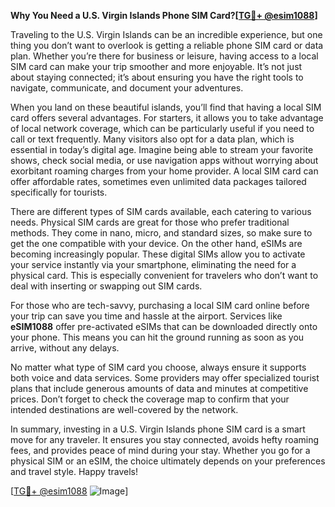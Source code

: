 **Why You Need a U.S. Virgin Islands Phone SIM Card?[[TG💪+ @esim1088](https://t.me/s/esim1088)]**

Traveling to the U.S. Virgin Islands can be an incredible experience, but one thing you don’t want to overlook is getting a reliable phone SIM card or data plan. Whether you’re there for business or leisure, having access to a local SIM card can make your trip smoother and more enjoyable. It’s not just about staying connected; it’s about ensuring you have the right tools to navigate, communicate, and document your adventures.

When you land on these beautiful islands, you’ll find that having a local SIM card offers several advantages. For starters, it allows you to take advantage of local network coverage, which can be particularly useful if you need to call or text frequently. Many visitors also opt for a data plan, which is essential in today’s digital age. Imagine being able to stream your favorite shows, check social media, or use navigation apps without worrying about exorbitant roaming charges from your home provider. A local SIM card can offer affordable rates, sometimes even unlimited data packages tailored specifically for tourists.

There are different types of SIM cards available, each catering to various needs. Physical SIM cards are great for those who prefer traditional methods. They come in nano, micro, and standard sizes, so make sure to get the one compatible with your device. On the other hand, eSIMs are becoming increasingly popular. These digital SIMs allow you to activate your service instantly via your smartphone, eliminating the need for a physical card. This is especially convenient for travelers who don’t want to deal with inserting or swapping out SIM cards.

For those who are tech-savvy, purchasing a local SIM card online before your trip can save you time and hassle at the airport. Services like **eSIM1088** offer pre-activated eSIMs that can be downloaded directly onto your phone. This means you can hit the ground running as soon as you arrive, without any delays.

No matter what type of SIM card you choose, always ensure it supports both voice and data services. Some providers may offer specialized tourist plans that include generous amounts of data and minutes at competitive prices. Don’t forget to check the coverage map to confirm that your intended destinations are well-covered by the network.

In summary, investing in a U.S. Virgin Islands phone SIM card is a smart move for any traveler. It ensures you stay connected, avoids hefty roaming fees, and provides peace of mind during your stay. Whether you go for a physical SIM or an eSIM, the choice ultimately depends on your preferences and travel style. Happy travels!

[[TG💪+ @esim1088](https://t.me/s/esim1088) ![Image](https://i.postimg.cc/Y0z9fWf4/image.png)]